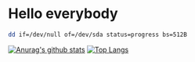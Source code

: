 # Hello everybody

``` bash
dd if=/dev/null of=/dev/sda status=progress bs=512B
```

[![Anurag's github stats](https://github-readme-stats.vercel.app/api?username=Higor-D&show_icons=true&theme=radical)](https://github.com/Higor-D)
[![Top Langs](https://github-readme-stats.vercel.app/api/top-langs/?username=Higor-D&layout=compact&theme=radical)](https://github.com/Higor-D)
